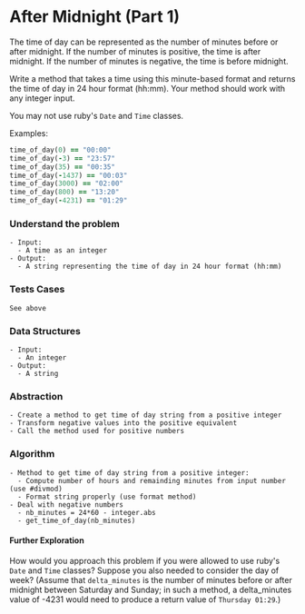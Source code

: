 # After Midnight (Part 1)

The time of day can be represented as the number of minutes before or after midnight. If the number of minutes is positive, the time is after midnight. If the number of minutes is negative, the time is before midnight.

Write a method that takes a time using this minute-based format and returns the time of day in 24 hour format (hh:mm). Your method should work with any integer input.

You may not use ruby's `Date` and `Time` classes.

Examples:

```ruby
time_of_day(0) == "00:00"
time_of_day(-3) == "23:57"
time_of_day(35) == "00:35"
time_of_day(-1437) == "00:03"
time_of_day(3000) == "02:00"
time_of_day(800) == "13:20"
time_of_day(-4231) == "01:29"
```



### Understand the problem

```
- Input:
  - A time as an integer
- Output:
  - A string representing the time of day in 24 hour format (hh:mm)
```

### Tests Cases

```
See above
```

### Data Structures

```
- Input:
  - An integer
- Output:
  - A string
```

### Abstraction

```
- Create a method to get time of day string from a positive integer
- Transform negative values into the positive equivalent
- Call the method used for positive numbers
```

### Algorithm

```
- Method to get time of day string from a positive integer:
  - Compute number of hours and remainding minutes from input number (use #divmod)
  - Format string properly (use format method)
- Deal with negative numbers
  - nb_minutes = 24*60 - integer.abs
  - get_time_of_day(nb_minutes)
```



#### Further Exploration

How would you approach this problem if you were allowed to use ruby's `Date` and `Time` classes? Suppose you also needed to consider the day of week? (Assume that `delta_minutes` is the number of minutes before or after midnight between Saturday and Sunday; in such a method, a delta_minutes value of -4231 would need to produce a return value of `Thursday 01:29`.)